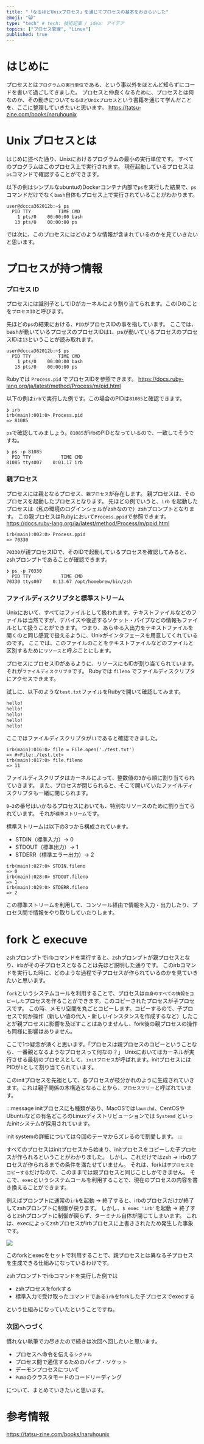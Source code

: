 ```yaml
---
title: "「なるほどUnixプロセス」を通じてプロセスの基本をおさらいした"
emoji: "😺"
type: "tech" # tech: 技術記事 / idea: アイデア
topics: ["プロセス管理", "Linux"]
published: true
---
```


# はじめに

プロセスとは`プログラムの実行単位`である、という事以外をほとんど知らずにコードを書いて過ごしてきました。
プロセスと仲良くなるために、プロセスとは何なのか、その動きについて`なるほどUnixプロセス`という書籍を通じて学んだことを、ここに整理していきたいと思います。
https://tatsu-zine.com/books/naruhounix

# Unix プロセスとは

はじめに述べた通り、Unixにおけるプログラムの最小の実行単位です。
すべてのプログラムはこのプロセス上で実行されます。
現在起動しているプロセスは`ps`コマンドで確認することができます。

以下の例はシンプルなubuntuのDockerコンテナ内部で`ps`を実行した結果で、`ps`コマンドだけでなく`bash`自体もプロセス上で実行されていることがわかります。

```
user@dccca362012b:~$ ps
  PID TTY          TIME CMD
    1 pts/0    00:00:00 bash
   13 pts/0    00:00:00 ps
```

では次に、このプロセスにはどのような情報が含まれているのかを見ていきたいと思います。

# プロセスが持つ情報

### プロセス ID

プロセスには識別子としてIDがカーネルにより割り当てられます。このIDのことを`プロセスID`と呼びます。

先ほどの`ps`の結果における、`PID`がプロセスIDの事を指しています。
ここでは、bashが動いているプロセスのプロセスIDは`1`、psが動いているプロセスのプロセスIDは`13`ということが読み取れます。

```
user@dccca362012b:~$ ps
  PID TTY          TIME CMD
    1 pts/0    00:00:00 bash
   13 pts/0    00:00:00 ps
```

Rubyでは `Process.pid` でプロセスIDを参照できます。
https://docs.ruby-lang.org/ja/latest/method/Process/m/pid.html

以下の例は`irb`で実行した例です。この場合のPIDは`81085`と確認できます。
```
❯ irb
irb(main):001:0> Process.pid
=> 81085
```

`ps`で確認してみましょう。`81085`がirbのPIDとなっているので、一致してそうですね。

```
❯ ps -p 81085
  PID TTY           TIME CMD
81085 ttys007    0:01.17 irb
```

### 親プロセス

プロセスには親となるプロセス、`親プロセス`が存在します。
親プロセスは、そのプロセスを起動したプロセスとなります。
先ほどの例でいうと、`irb` を起動したプロセスは（私の環境のログインシェルがzshなので）zshプロンプトとなります。
この親プロセスはRubyにおいて`Process.ppid`で参照できます。
https://docs.ruby-lang.org/ja/latest/method/Process/m/ppid.html
```
irb(main):002:0> Process.ppid
=> 70330
```

`70330`が親プロセスIDで、そのIDで起動しているプロセスを確認してみると、zshプロンプトであることが確認できます。

```
❯ ps -p 70330
  PID TTY           TIME CMD
70330 ttys007    0:13.67 /opt/homebrew/bin/zsh
```

### ファイルディスクリプタと標準ストリーム

Unixにおいて、すべてはファイルとして扱われます。テキストファイルなどのファイルは当然ですが、デバイスや後述するソケット・パイプなどの情報もファイルとして扱うことができます。
つまり、あらゆる入出力をテキストファイルを開くのと同じ感覚で扱えるように、Unixがインタフェースを用意してくれているのです。
ここでは、このファイルのことをテキストファイルなどのファイルと区別するために`リソース`と呼ぶことにします。

プロセスにプロセスIDがあるように、リソースにもIDが割り当てられています。それが`ファイルディスクリプタ`です。
Rubyでは `fileno` でファイルディスクリプタにアクセスできます。

試しに、以下のような`test.txt`ファイルをRubyで開いて確認してみます。

```test.txt
hello!
hello!
hello!
hello!
hello!
```

ここではファイルディスクリプタが`11`であると確認できました。

```
irb(main):016:0> file = File.open('./test.txt')
=> #<File:./test.txt>
irb(main):017:0> file.fileno
=> 11
```

ファイルディスクリプタはカーネルによって、整数値の`3`から順に割り当てられていきます。
また、プロセスが閉じられると、そこで開いていたファイルディスクリプタも一緒に閉じられます。

`0~2`の番号はいかなるプロセスにおいても、特別なリソースのために割り当てられています。
それが`標準ストリーム`です。

標準ストリームは以下の3つから構成されています。

- STDIN（標準入力）→ 0
- STDOUT（標準出力）→ 1
- STDERR（標準エラー出力）→ 2

```
irb(main):027:0> STDIN.fileno
=> 0
irb(main):028:0> STDOUT.fileno
=> 1
irb(main):029:0> STDERR.fileno
=> 2
```

この標準ストリームを利用して、コンソール経由で情報を入力・出力したり、プロセス間で情報をやり取りしていたりします。

# fork と execuve

zshプロンプトでirbコマンドを実行すると、zshプロンプトが親プロセスとなり、irbがその子プロセスとなることは先ほど説明した通りです。
このirbコマンドを実行した時に、どのような過程で子プロセスが作られているのかを見ていきたいと思います。

`fork`というシステムコールを利用することで、プロセスは`自身のすべての情報をコピーした`プロセスを作ることができます。このコピーされたプロセスが子プロセスです。
この時、メモリ空間を丸ごとコピーします。コピーするので、子プロセスで何か操作（新しい値の代入・新しいインスタンスを作成するなど）したことが親プロセスに影響を及ぼすことはありませんし、fork後の親プロセスの操作も同様に影響はありません。

ここで1つ疑念が湧くと思います。「プロセスは親プロセスのコピーということなら、一番親となるようなプロセスって何なの？」
Unixにおいてはカーネルが実行させる最初のプロセスとして、`initプロセス`が呼ばれます。initプロセスにはPIDが`1`として割り当てられています。

このinitプロセスを先祖として、各プロセスが枝分かれのように生成されていきます。これは親子関係の木構造となることから、`プロセスツリー`と呼ばれています。

:::message
initプロセスにも種類があり、MacOSでは`launchd`、CentOSやUbuntuなどの有名どころのLinuxディストリビューションでは `Systemd` といったinitシステムが採用されています。

init systemの詳細については今回のテーマからズレるので割愛します。
:::

すべてのプロセスはinitプロセスから始まり、initプロセスをコピーした子プロセスが作られるということがわかりました。
しかし、これだけではzsh → irbのプロセスが作られるまでの条件を満たせていません。
それは、forkは`子プロセスをコピーする`だけなので、このままでは親プロセスと同じことしかできません。
そこで、`exec`というシステムコールを利用することで、現在のプロセスの内容を書き換えることができます。

例えばプロンプトに通常の`irb`を起動 → 終了すると、irbのプロセスだけが終了してzshプロンプトに制御が戻ります。
しかし、`$ exec 'irb'`を起動 → 終了するとzshプロンプトに制御が戻らず、ターミナル自体が閉じてしまいます。
これは、execによってzshプロセスがirbプロセスに上書きされたため発生した事象です。

![](/images/20221106/exec-example.gif)


このforkとexecをセットで利用することで、親プロセスとは異なる子プロセスを生成できる仕組みになっているわけです。

zshプロンプトでirbコマンドを実行した例では

- zshプロセスをforkする
- 標準入力で受け取ったコマンドである`irb`をforkした子プロセスでexecする

という仕組みになっていたということですね。

### 次回へつづく

慣れない執筆で力尽きたので続きは次回へ回したいと思います。

- プロセスへ命令を伝える`シグナル`
- プロセス間で通信するためのパイプ・ソケット
- デーモンプロセスについて
- `Puma`のクラスタモードのコードリーディング

について、まとめていきたいと思います。

# 参考情報
https://tatsu-zine.com/books/naruhounix
